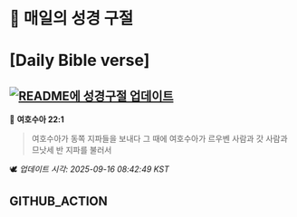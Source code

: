 # 🙏 매일의 성경 구절
# [Daily Bible verse]
## [![README에 성경구절 업데이트](https://github.com/DONGSUKA/first_test/actions/workflows/update-readme-bible.yml/badge.svg)](https://github.com/DONGSUKA/first_test/actions/workflows/update-readme-bible.yml)
<!-- START_BIBLE_VERSE -->
📖 **여호수아 22:1**
> 여호수아가 동쪽 지파들을 보내다 그 때에 여호수아가 르우벤 사람과 갓 사람과 므낫세 반 지파를 불러서

🕊️ _업데이트 시각: 2025-09-16 08:42:49 KST_
  <!-- END_BIBLE_VERSE -->
## GITHUB_ACTION
